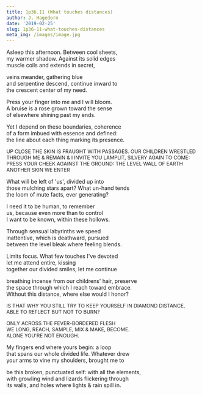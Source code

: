 ```yaml
---
title: 1p36.11 (What touches distances)
author: J. Hagedorn
date: '2019-02-25'
slug: 1p36-11-what-touches-distances
meta_img: /images/image.jpg
---
```


Asleep this afternoon.  Between cool sheets,  
my warmer shadow.  Against its solid edges  
muscle coils and extends in secret,  

veins meander, gathering blue  
and serpentine descend, continue inward to  
the crescent center of my need.  

Press your finger into me and I will bloom.  
A bruise is a rose grown toward the sense  
of elsewhere shining past my ends.

Yet I depend on these boundaries, coherence  
of a form imbued with essence and defined:  
the line about each thing marking its presence.  

<font size="2">
UP CLOSE THE SKIN IS FRAUGHT WITH PASSAGES.  
OUR CHILDREN WRESTLED THROUGH ME & REMAIN & I  
INVITE YOU LAMPLIT, SILVERY AGAIN TO COME:  
PRESS YOUR CHEEK AGAINST THE GROUND: THE LEVEL WALL  
OF EARTH ANOTHER SKIN WE ENTER  
</font>

What will be left of 'us', divided up into  
those mulching stars apart?  What un-hand tends  
the loom of mute facts, ever generating?  

I need it to be human, to remember  
us, because even more than to control  
I want to be known, within these hollows.  

Through sensual labyrinths we speed  
inattentive, which is deathward, pursued  
between the level bleak where feeling blends.  

Limits focus.  What few touches I've devoted  
let me attend entire, kissing  
together our divided smiles, let me continue  

breathing incense from our childrens' hair, preserve  
the space through which I reach toward embrace.  
Without this distance, where else would I honor?  

<font size="2">
IS THAT WHY YOU STILL TRY TO KEEP  
YOURSELF IN DIAMOND DISTANCE, ABLE TO REFLECT  
BUT NOT TO BURN?  

ONLY ACROSS THE FEVER-BORDERED FLESH  
WE LONG, REACH, SAMPLE, MIX & MAKE, BECOME.  
ALONE YOU'RE NOT ENOUGH.  
</font>

My fingers end where yours begin: a loop  
that spans our whole divided life.  Whatever drew  
your arms to vine my shoulders, brought me to  

be this broken, punctuated self: with all the elements,  
with growling wind and lizards flickering through  
its walls, and holes where lights & rain spill in.







